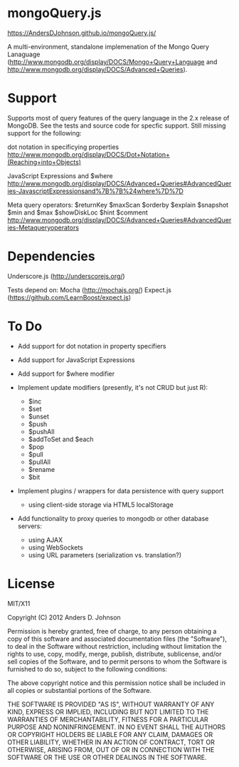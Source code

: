 mongoQuery.js
=============

https://AndersDJohnson.github.io/mongoQuery.js/

A multi-environment, standalone implemenation of the Mongo Query Lanaguage (http://www.mongodb.org/display/DOCS/Mongo+Query+Language and http://www.mongodb.org/display/DOCS/Advanced+Queries).

Support
=======

Supports most of query features of the query language in the 2.x release of MongoDB. See the tests and source code for specfic support. Still missing support for the following:

dot notation in specificying properties
http://www.mongodb.org/display/DOCS/Dot+Notation+(Reaching+into+Objects)

JavaScript Expressions and $where
http://www.mongodb.org/display/DOCS/Advanced+Queries#AdvancedQueries-JavascriptExpressionsand%7B%7B%24where%7D%7D

Meta query operators:
	$returnKey
	$maxScan
	$orderby
	$explain
	$snapshot
	$min and $max
	$showDiskLoc
	$hint
	$comment
http://www.mongodb.org/display/DOCS/Advanced+Queries#AdvancedQueries-Metaqueryoperators

Dependencies
============
Underscore.js (http://underscorejs.org/)

Tests depend on:
Mocha (http://mochajs.org/)
Expect.js (https://github.com/LearnBoost/expect.js)

To Do
=====
* Add support for dot notation in property specifiers
* Add support for JavaScript Expressions
* Add support for $where modifier
* Implement update modifiers (presently, it's not CRUD but just R):
    * $inc
    * $set
    * $unset
    * $push
    * $pushAll
    * $addToSet and $each
    * $pop
    * $pull
    * $pullAll
    * $rename
    * $bit
 
* Implement plugins / wrappers for data persistence with query support
    * using client-side storage via HTML5 localStorage

* Add functionality to proxy queries to mongodb or other database servers:
    * using AJAX
    * using WebSockets
    * using URL parameters (serialization vs. translation?)


License
=======

MIT/X11

Copyright (C) 2012 Anders D. Johnson

Permission is hereby granted, free of charge, to any person obtaining a copy of this software and associated documentation files (the "Software"), to deal in the Software without restriction, including without limitation the rights to use, copy, modify, merge, publish, distribute, sublicense, and/or sell copies of the Software, and to permit persons to whom the Software is furnished to do so, subject to the following conditions:

The above copyright notice and this permission notice shall be included in all copies or substantial portions of the Software.

THE SOFTWARE IS PROVIDED "AS IS", WITHOUT WARRANTY OF ANY KIND, EXPRESS OR IMPLIED, INCLUDING BUT NOT LIMITED TO THE WARRANTIES OF MERCHANTABILITY, FITNESS FOR A PARTICULAR PURPOSE AND NONINFRINGEMENT. IN NO EVENT SHALL THE AUTHORS OR COPYRIGHT HOLDERS BE LIABLE FOR ANY CLAIM, DAMAGES OR OTHER LIABILITY, WHETHER IN AN ACTION OF CONTRACT, TORT OR OTHERWISE, ARISING FROM, OUT OF OR IN CONNECTION WITH THE SOFTWARE OR THE USE OR OTHER DEALINGS IN THE SOFTWARE.
